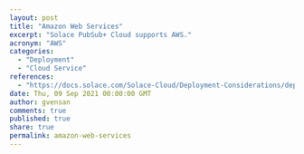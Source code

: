 ```yaml
---
layout: post
title: "Amazon Web Services"
excerpt: "Solace PubSub+ Cloud supports AWS."
acronym: "AWS"
categories:
  - "Deployment"
  - "Cloud Service"
references:
  - "https://docs.solace.com/Solace-Cloud/Deployment-Considerations/deployment-architecture-aws.htm"
date: Thu, 09 Sep 2021 00:00:00 GMT
author: gvensan
comments: true
published: true
share: true
permalink: amazon-web-services
---
```

